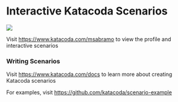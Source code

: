 # Interactive Katacoda Scenarios

[![](http://shields.katacoda.com/katacoda/msabramo/count.svg)](https://www.katacoda.com/msabramo "Get your profile on Katacoda.com")

Visit https://www.katacoda.com/msabramo to view the profile and interactive scenarios

### Writing Scenarios
Visit https://www.katacoda.com/docs to learn more about creating Katacoda scenarios

For examples, visit https://github.com/katacoda/scenario-example
